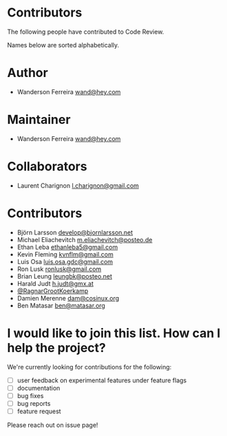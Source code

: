 # Contributors

The following people have contributed to Code Review.

Names below are sorted alphabetically.

# Author

- Wanderson Ferreira <wand@hey.com>

# Maintainer

- Wanderson Ferreira <wand@hey.com>

# Collaborators

- Laurent Charignon <l.charignon@gmail.com>

# Contributors

- Björn Larsson <develop@bjornlarsson.net>
- Michael Eliachevitch <m.eliachevitch@posteo.de>
- Ethan Leba <ethanleba5@gmail.com>
- Kevin Fleming <kvnflm@gmail.com>
- Luis Osa <luis.osa.gdc@gmail.com>
- Ron Lusk <ronlusk@gmail.com>
- Brian Leung <leungbk@posteo.net>
- Harald Judt <h.judt@gmx.at>
- [@RagnarGrootKoerkamp](https://github.com/RagnarGrootKoerkamp)
- Damien Merenne <dam@cosinux.org>
- Ben Matasar <ben@matasar.org>

# I would like to join this list. How can I help the project?

We're currently looking for contributions for the following:

- [ ] user feedback on experimental features under feature flags
- [ ] documentation
- [ ] bug fixes
- [ ] bug reports
- [ ] feature request

Please reach out on issue page!
